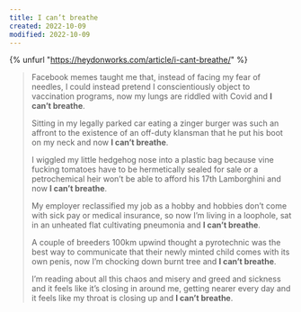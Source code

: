 ```yaml
---
title: I can’t breathe
created: 2022-10-09
modified: 2022-10-09
---
```


{% unfurl "https://heydonworks.com/article/i-cant-breathe/" %}

> Facebook memes taught me that, instead of facing my fear of needles, I could instead pretend I conscientiously object to vaccination programs, now my lungs are riddled with Covid and **I can’t breathe**.
>
> Sitting in my legally parked car eating a zinger burger was such an affront to the existence of an off-duty klansman that he put his boot on my neck and now **I can’t breathe**.
>
> I wiggled my little hedgehog nose into a plastic bag because vine fucking tomatoes have to be hermetically sealed for sale or a petrochemical heir won’t be able to afford his 17th Lamborghini and now **I can’t breathe**.
>
> My employer reclassified my job as a hobby and hobbies don’t come with sick pay or medical insurance, so now I’m living in a loophole, sat in an unheated flat cultivating pneumonia and **I can’t breathe**.
>
> A couple of breeders 100km upwind thought a pyrotechnic was the best way to communicate that their newly minted child comes with its own penis, now I’m chocking down burnt tree and **I can’t breathe**.
>
> I’m reading about all this chaos and misery and greed and sickness and it feels like it’s closing in around me, getting nearer every day and it feels like my throat is closing up and **I can’t breathe**.
